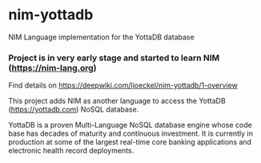 # nim-yottadb
NIM Language implementation for the YottaDB database
### Project is in very early stage and started to learn NIM (https://nim-lang.org)

Find details on https://deepwiki.com/ljoeckel/nim-yottadb/1-overview

This project adds NIM as another language to access the YottaDB (https://yottadb.com) NoSQL database.

YottaDB is a proven Multi-Language NoSQL database engine whose code base has decades of maturity and continuous investment. It is currently in production at some of the largest real-time core banking applications and electronic health record deployments.
